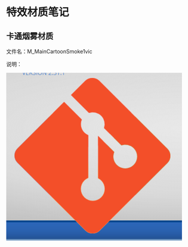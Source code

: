 # 特效材质笔记

## 卡通烟雾材质

文件名：M_MainCartoonSmoke1vic

说明：

![image-20210601103212032](image-20210601103212032.png)

